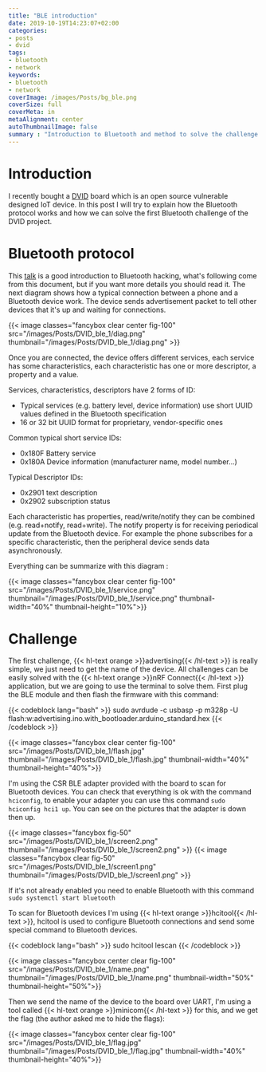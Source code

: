```yaml
---
title: "BLE introduction"
date: 2019-10-19T14:23:07+02:00
categories:
- posts
- dvid
tags:
- bluetooth
- network
keywords:
- bluetooth
- network
coverImage: /images/Posts/bg_ble.png
coverSize: full
coverMeta: in
metaAlignment: center
autoThumbnailImage: false
summary : "Introduction to Bluetooth and method to solve the challenge \"advertising\" from the DVID project."
---
```


# Introduction

I recently bought a [DVID](https://github.com/Vulcainreo/DVID) board which is an open source vulnerable designed IoT device. In this post I will try to explain how the Bluetooth protocol works and how we can solve the first Bluetooth challenge of the DVID project. 

# Bluetooth protocol

This [talk](https://conference.hitb.org/hitbsecconf2017ams/materials/D2T3%20-%20Slawomir%20Jasek%20-%20Blue%20Picking%20-%20Hacking%20Bluetooth%20Smart%20Locks.pdf) is a good introduction to Bluetooth hacking, what's following come from this document, but if you want more details you should read it. The next diagram shows how a typical connection between a phone and a Bluetooth device work. The device sends advertisement packet to tell other devices that it's up and waiting for connections.

{{< image classes="fancybox clear center fig-100" src="/images/Posts/DVID_ble_1/diag.png" thumbnail="/images/Posts/DVID_ble_1/diag.png" >}}

Once you are connected, the device offers different services, each service has some characteristics, each characteristic has one or more descriptor, a property and a value. 

Services, characteristics, descriptors have 2 forms of ID:

- Typical services (e.g. battery level, device information) use short UUID values defined in the Bluetooth specification
- 16 or 32 bit UUID format for proprietary, vendor-specific ones

Common typical short service IDs:

- 0x180F Battery service
- 0x180A Device information (manufacturer name, model number...)

Typical Descriptor IDs:

- 0x2901 text description
- 0x2902 subscription status

Each characteristic has properties, read/write/notify they can be combined (e.g. read+notify, read+write). The notify property is for receiving periodical update from the Bluetooth device. For example the phone subscribes for a specific characteristic, then the peripheral device sends data asynchronously.

Everything can be summarize with this diagram :

{{< image classes="fancybox clear center fig-100" src="/images/Posts/DVID_ble_1/service.png" thumbnail="/images/Posts/DVID_ble_1/service.png" thumbnail-width="40%" thumbnail-height="10%">}}

# Challenge

The first challenge, {{< hl-text orange >}}advertising{{< /hl-text >}} is really simple, we just need to get the name of the device. All challenges can be easily solved with the {{< hl-text orange >}}nRF Connect{{< /hl-text >}} application, but we are going to use the terminal to solve them. First plug the BLE module and then flash the firmware with this command:

{{< codeblock lang="bash"  >}}
sudo avrdude -c usbasp -p m328p -U flash:w:advertising.ino.with_bootloader.arduino_standard.hex
{{< /codeblock >}}

{{< image classes="fancybox clear center fig-100" src="/images/Posts/DVID_ble_1/flash.jpg" thumbnail="/images/Posts/DVID_ble_1/flash.jpg" thumbnail-width="40%" thumbnail-height="40%">}}

I'm using the CSR BLE adapter provided with the board to scan for Bluetooth devices. You can check that everything is ok with the command ```hciconfig```, to enable your adapter you can use this command ```sudo hciconfig hci1 up```. You can see on the pictures that the adapter is down then up.

{{< image classes="fancybox fig-50" src="/images/Posts/DVID_ble_1/screen2.png" thumbnail="/images/Posts/DVID_ble_1/screen2.png" >}}
{{< image classes="fancybox clear fig-50" src="/images/Posts/DVID_ble_1/screen1.png" thumbnail="/images/Posts/DVID_ble_1/screen1.png" >}}

If it's not already enabled you need to enable Bluetooth with this command ```sudo systemctl start bluetooth```

To scan for Bluetooth devices I'm using {{< hl-text orange >}}hcitool{{< /hl-text >}}, hcitool is used to configure Bluetooth connections and send some special command to Bluetooth devices. 

{{< codeblock lang="bash"  >}}
sudo hcitool lescan
{{< /codeblock >}}

{{< image classes="fancybox center clear fig-100" src="/images/Posts/DVID_ble_1/name.png" thumbnail="/images/Posts/DVID_ble_1/name.png" thumbnail-width="50%" thumbnail-height="50%">}}

Then we send the name of the device to the board over UART, I'm using a tool called {{< hl-text orange >}}minicom{{< /hl-text >}} for this, and we get the flag (the author asked me to hide the flags):


{{< image classes="fancybox center clear fig-100" src="/images/Posts/DVID_ble_1/flag.jpg" thumbnail="/images/Posts/DVID_ble_1/flag.jpg" thumbnail-width="40%" thumbnail-height="40%">}}



